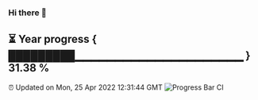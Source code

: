 ### Hi there 👋
⏳ Year progress { █████████▁▁▁▁▁▁▁▁▁▁▁▁▁▁▁▁▁▁▁▁▁ } 31.38 %
---
⏰ Updated on Mon, 25 Apr 2022 12:31:44 GMT
![Progress Bar CI](https://github.com/liununu/liununu/workflows/Progress%20Bar%20CI/badge.svg)
